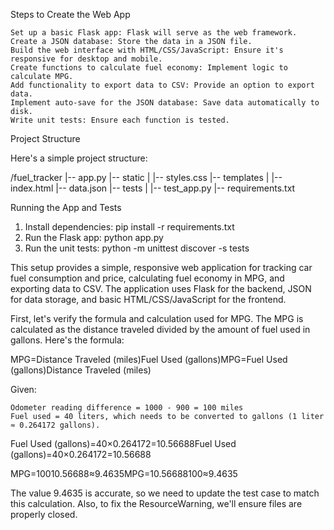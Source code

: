 Steps to Create the Web App

    Set up a basic Flask app: Flask will serve as the web framework.
    Create a JSON database: Store the data in a JSON file.
    Build the web interface with HTML/CSS/JavaScript: Ensure it's responsive for desktop and mobile.
    Create functions to calculate fuel economy: Implement logic to calculate MPG.
    Add functionality to export data to CSV: Provide an option to export data.
    Implement auto-save for the JSON database: Save data automatically to disk.
    Write unit tests: Ensure each function is tested.

Project Structure

Here's a simple project structure:

/fuel_tracker
|-- app.py
|-- static
|   |-- styles.css
|-- templates
|   |-- index.html
|-- data.json
|-- tests
|   |-- test_app.py
|-- requirements.txt


Running the App and Tests

1. Install dependencies: pip install -r requirements.txt
2. Run the Flask app: python app.py
3. Run the unit tests: python -m unittest discover -s tests


This setup provides a simple, responsive web application for tracking car fuel consumption and price, calculating fuel economy in MPG, and exporting data to CSV. The application uses Flask for the backend, JSON for data storage, and basic HTML/CSS/JavaScript for the frontend.

First, let's verify the formula and calculation used for MPG. The MPG is calculated as the distance traveled divided by the amount of fuel used in gallons. Here's the formula:

MPG=Distance Traveled (miles)Fuel Used (gallons)MPG=Fuel Used (gallons)Distance Traveled (miles)​

Given:

    Odometer reading difference = 1000 - 900 = 100 miles
    Fuel used = 40 liters, which needs to be converted to gallons (1 liter ≈ 0.264172 gallons).

Fuel Used (gallons)=40×0.264172=10.56688Fuel Used (gallons)=40×0.264172=10.56688

MPG=10010.56688≈9.4635MPG=10.56688100​≈9.4635

The value 9.4635 is accurate, so we need to update the test case to match this calculation. Also, to fix the ResourceWarning, we'll ensure files are properly closed.
